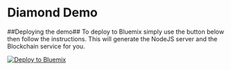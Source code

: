 Diamond Demo
=======

##Deploying the demo##
To deploy to Bluemix simply use the button below then follow the instructions. This will generate the NodeJS server and the Blockchain service for you.

[![Deploy to Bluemix](https://bluemix.net/deploy/button.png)](https://hub.jazz.net/deploy/index.html?repository=https://github.com/sethulekshmi/diamond-trading-demo.git)
